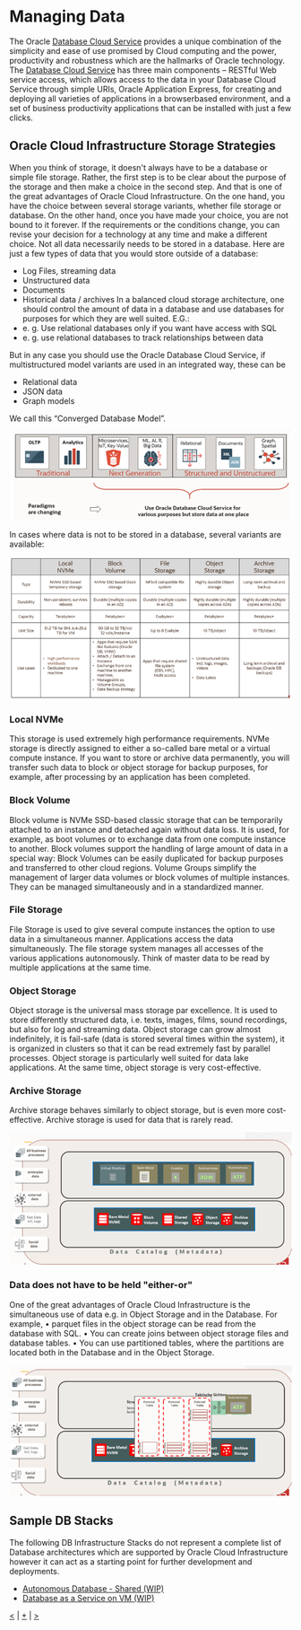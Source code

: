 # Managing Data
The Oracle [Database Cloud Service][database_doc] provides a unique combination of the simplicity and ease of use promised by Cloud computing and the power, productivity and robustness which are the hallmarks of Oracle technology. The [Database Cloud Service][database_video] has three main components – RESTful Web service access, which allows access to the data in your Database Cloud Service through simple URIs, Oracle Application Express, for creating and deploying all varieties of applications in a browser­based environment, and a set of business productivity applications that can be installed with just a few clicks.

## Oracle Cloud Infrastructure Storage Strategies
When you think of storage, it doesn't always have to be a database or simple file storage.
Rather, the first step is to be clear about the purpose of the storage and then make a choice in the second step.
And that is one of the great advantages of Oracle Cloud Infrastructure. On the one hand, you have the choice between several storage variants, whether file storage or database. On the other hand, once you have made your choice, you are not bound to it forever. If the requirements or the conditions change, you can revise your decision for a technology at any time and make a different choice.
Not all data necessarily needs to be stored in a database. Here are just a few types of data that you would store outside of a database:
-	Log Files, streaming data 
-	Unstructured data
-	Documents
-	Historical data / archives
In a balanced cloud storage architecture, one should control the amount of data in a database and use databases for purposes for which they are well suited. E.G.:
-	e. g. Use relational databases only if you want have access with SQL
-	e. g. use relational databases to track relationships between data  

But in any case you should use the Oracle Database Cloud Service, if multistructured model variants are used in an integrated way, these can be
-	Relational data
-	JSON data
-	Graph models

We call this  “Converged Database Model”.

<img alt="Image1" src="doc/images/B1.png"> 

In cases where data is not to be stored in a database, several variants are available:

<img alt="Image2" src="doc/images/B2.png">
 
### Local NVMe
This storage is used extremely high performance requirements. NVMe storage is directly assigned to either a so-called bare metal or a virtual compute instance. If you want to store or archive data permanently, you will transfer such data to block or object storage for backup purposes, for example, after processing by an application has been completed.
### Block Volume
Block volume is NVMe SSD-based classic storage that can be temporarily attached to an instance and detached again without data loss. It is used, for example, as boot volumes or to exchange data from one compute instance to another. 
Block volumes support the handling of large amount of data in a special way: Block Volumes can be easily duplicated for backup purposes and transferred to other cloud regions. Volume Groups simplify the management of larger data volumes or block volumes of multiple instances. They can be managed simultaneously and in a standardized manner.
### File Storage
File Storage is used to give several compute instances the option to use data in a simultaneous manner. Applications access the data simultaneously. The file storage system manages all accesses of the various applications autonomously.
Think of master data to be read by multiple applications at the same time.
### Object Storage
Object storage is the universal mass storage par excellence. It is used to store differently structured data, i.e. texts, images, films, sound recordings, but also for log and streaming data.
Object storage can grow almost indefinitely, it is fail-safe (data is stored several times within the system), it is organized in clusters so that it can be read extremely fast by parallel processes. 
Object storage is particularly well suited for data lake applications.
At the same time, object storage is very cost-effective.
### Archive Storage
Archive storage behaves similarly to object storage, but is even more cost-effective. Archive storage is used for data that is rarely read.
 
<img alt="Image3" src="doc/images/B3.png">

### Data does not have to be held "either-or"
One of the great advantages of Oracle Cloud Infrastructure is the simultaneous use of data e.g. in Object Storage and in the Database. For example, 
•	parquet files in the object storage can be read from the database with SQL. 
•	You can create joins between object storage files and database tables. 
•	You can use partitioned tables, where the partitions are located both in the Database and in the Object Storage.
 
<img alt="Image4" src="doc/images/B4.png">


## Sample DB Stacks

The following DB Infrastructure Stacks do not represent a complete list of Database architectures which are supported by Oracle Cloud Infrastructure however it can act as a starting point for further development and deployments. 

- [Autonomous Database - Shared (WIP)](adb_s/README.md)
- [Database as a Service on VM (WIP)](dbaas/README.md)



[<][base] | [+][home] | [>][app-infra] 

<!--- Links -->
[home]:       /README.md
[intro]:      /step1-intro/README.md
[provider]:   /step1-provider/README.md
[base]:       /step2-base/README.md
[db-infra]:   /step3-dbinfra/README.md
[app-infra]:  /step4-appinfra/README.md
[workload]:   /step5-workload/README.md
[governance]: /step6-governance/README.md
[vizualize]:  /step7-vizualize/README.md


[code_hello]:       code/tenancy/hello.tf
[code_tenancy]:     code/tenancy/main.tf
[code_provider]:    code/tenancy/provider.tf
[code_tenancy]:     code/tenancy/tenancy.tf
[code_user]:        code/iam/user.tf
[code_compartment]: code/iam/compartment.tf

[oci_certification]: https://www.oracle.com/cloud/iaas/training/architect-associate.html
[oci_cli]:           https://docs.oracle.com/en-us/iaas/tools/oci-cli/latest/oci_cli_docs/
[oci_cloud]:         https://www.oracle.com/cloud/
[oci_cloudshell]:    https://docs.cloud.oracle.com/en-us/iaas/Content/API/Concepts/cloudshellintro.htm
[oci_data]:          https://registry.terraform.io/providers/hashicorp/oci/latest/docs
[oci_sdk]:           https://docs.cloud.oracle.com/en-us/iaas/Content/API/SDKDocs/terraform.htm
[oci_freetier]:      http://signup.oraclecloud.com/
[oci_global]:        https://www.oracle.com/cloud/architecture-and-regions.html
[oci_learn]:         https://learn.oracle.com/ols/user-portal
[oci_learning]:      https://learn.oracle.com/ols/learning-path/become-oci-architect-associate/35644/75658
[oci_homeregion]:    https://docs.cloud.oracle.com/en-us/iaas/Content/Identity/Tasks/managingregions.htm
[oci_identifier]:    https://docs.cloud.oracle.com/en-us/iaas/Content/General/Concepts/regions.htm
[oci_identity]:      https://registry.terraform.io/providers/hashicorp/oci/latest/docs/data-sources/identity_availability_domains
[oci_ilom]:          https://www.oracle.com/servers/technologies/integrated-lights-out-manager.html
[oci_offbox]:        https://blogs.oracle.com/cloud-infrastructure/first-principles-l2-network-virtualization-for-lift-and-shift
[oci_provider]:      https://github.com/terraform-providers/terraform-provider-oci
[oci_region]:        https://registry.terraform.io/providers/hashicorp/oci/latest/docs/data-sources/identity_regions
[oci_regions]:       https://www.oracle.com/cloud/data-regions.html
[oci_regionmap]:     https://www.oracle.com/cloud/architecture-and-regions.html
[oci_sdk]:           https://docs.cloud.oracle.com/en-us/iaas/Content/API/SDKDocs/terraform.htm
[oci_tenancy]:       https://docs.oracle.com/en-us/iaas/Content/GSG/Concepts/settinguptenancy.htm
[oci_training]:      https://www.oracle.com/cloud/iaas/training/


[tf_doc]: https://registry.terraform.io/providers/hashicorp/oci/latest/docs
[cli_doc]: https://docs.cloud.oracle.com/en-us/iaas/tools/oci-cli/latest/oci_cli_docs/
[iam_doc]: https://docs.cloud.oracle.com/en-us/iaas/Content/Identity/Concepts/overview.htm
[network_doc]: https://docs.cloud.oracle.com/en-us/iaas/Content/Network/Concepts/overview.htm
[compute_doc]: https://docs.cloud.oracle.com/en-us/iaas/Content/Compute/Concepts/computeoverview.htm#Overview_of_the_Compute_Service
[storage_doc]: https://docs.cloud.oracle.com/en-us/iaas/Content/Object/Concepts/objectstorageoverview.htm
[database_doc]: https://docs.cloud.oracle.com/en-us/iaas/Content/Database/Concepts/databaseoverview.htm

[iam_video]: https://www.youtube.com/playlist?list=PLKCk3OyNwIzuuA-wq2rVuxUE13rPTvzQZ
[network_video]: https://www.youtube.com/playlist?list=PLKCk3OyNwIzvHm2E-cGrmoMes-VwanT3P
[compute_video]: https://www.youtube.com/playlist?list=PLKCk3OyNwIzsAjIaUaVsKdXcfBOy6LASv
[storage_video]: https://www.youtube.com/playlist?list=PLKCk3OyNwIzu7zNtt_w1dXFOUbAjheMeo
[database_video]: https://www.youtube.com/watch?v=F4-sxIsnbKI&list=PLKCk3OyNwIzsfuB9kj1CTPavjgByJBXGK

[jmespath_site]: https://jmespath.org/tutorial.html
[jq_site]: https://stedolan.github.io/jq/
[jq_play]: https://jqplay.org/
[json_validate]: https://jsonlint.com/

[vsc_site]: https://code.visualstudio.com/

[terraform]: https://www.terraform.io/
[tf_examples]: https://github.com/terraform-providers/terraform-provider-oci/tree/master/examples
[tf_lint]: https://www.hashicorp.com/blog/announcing-the-terraform-visual-studio-code-extension-v2-0-0

[oci_regions]: https://www.oracle.com/cloud/data-regions.html
